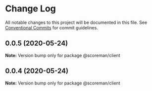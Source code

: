 # Change Log

All notable changes to this project will be documented in this file.
See [Conventional Commits](https://conventionalcommits.org) for commit guidelines.

## 0.0.5 (2020-05-24)

**Note:** Version bump only for package @scoreman/client





## 0.0.4 (2020-05-24)

**Note:** Version bump only for package @scoreman/client
